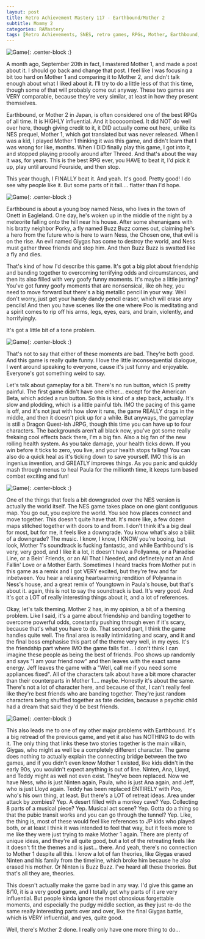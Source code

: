 ```yaml
---
layout: post
title: Retro Achievement Mastery 117 - Earthbound/Mother 2
subtitle: Mommy 2
categories: RAMastery
tags: [Retro Achievements, SNES, retro games, RPGs, Mother, Earthbound, Reviews]
---
```



![Game](https://imgur.com/m40cwUj.png){: .center-block :}

A month ago, September 20th in fact, I mastered Mother 1, and made a post about it. I should go back and change that post. I feel like I was focusing a bit too hard on Mother 1 and comparing it to Mother 2, and didn't talk enough about what I liked about it. I'll try to do a little less of that this time, though some of that will probably come out anyway. These two games are VERY comparable, because they're very similar, at least in how they present themselves.

Earthbound, or Mother 2 in Japan, is often considered one of the best RPGs of all time. It is HIGHLY influential. And it booooombed. It did NOT do well over here, though giving credit to it, it DID actually come out here, unlike its NES prequel, Mother 1, which got translated but was never released. When I was a kid, I played Mother 1 thinking it was this game, and didn't learn that I was wrong for like, months. When I DID finally play this game, I got into it, and stopped playing prooolly around after Threed. And that's about the way it was, for years. This is the best RPG ever, you HAVE to beat it, I'd pick it up, play until around Fourside, and then stop.

This year though, I FINALLY beat it. And yeah. It's good. Pretty good! I do see why people like it. But some parts of it fall.... flatter than I'd hope.

![Game](https://imgur.com/y1CHXvR.png){: .center-block :}

Earthbound is about a young boy named Ness, who lives in the town of Onett in Eagleland. One day, he's woken up in the middle of the night by a meteorite falling onto the hill near his house. After some shenanigans with his bratty neighbor Porky, a fly named Buzz Buzz comes out, claiming he's a hero from the future who is here to warn Ness, the Chosen one, that evil is on the rise. An evil named Giygas has come to destroy the world, and Ness must gather three friends and stop him. And then Buzz Buzz is swatted like a fly and dies.

That's kind of how I'd describe this game. It's got a big plot about friendship and banding together to overcoming terrifying odds and circumstances, and then its also filled with very goofy funny moments. It's maybe a little jarring? You've got funny goofy moments that are nonsensical, like oh hey, you need to move forward but there's a big metallic pencil in your way. Well don't worry, just get your handy dandy pencil eraser, which will erase any pencils! And then you have scenes like the one where Poo is meditating and a spirit comes to rip off his arms, legs, eyes, ears, and brain, violently, and horrifyingly.

It's got a little bit of a tone problem.

![Game](https://imgur.com/q62vZen.png){: .center-block :}

That's not to say that either of these moments are bad. They're both good. And this game is really quite funny. I love the little inconsequential dialogue, I went around speaking to everyone, cause it's just funny and enjoyable. Everyone's got something weird to say.

Let's talk about gameplay for a bit. There's no run button, which IS pretty painful. The first game didn't have one either... except for the American Beta, which added a run button. So this is kind of a step back, actually. It's slow and plodding, which is a little painful tbh. IMO the pacing of this game is off, and it's not jsut with how slow it runs, the game REALLY drags in the middle, and then it doesn't pick up for a while. But anyways, the gameplay is still a Dragon Quest-ish JRPG, though this time you can have up to four characters. The backgrounds aren't all black now, you've got some really frekaing cool effects back there, I'm a big fan. Also a big fan of the new rolling health system. As you take damage, your health ticks down. If you win before it ticks to zero, you live, and your health stops falling! You can also do a quick heal as it's ticking down to save yourself. IMO this is an ingenius invention, and GREATLY improves things. As you panic and quickly mash through menus to heal Paula for the millionth time, it keeps turn based combat exciting and fun!

![Game](https://imgur.com/Y7AeldK.png){: .center-block :}

One of the things that feels a bit downgraded over the NES version is actually the world itself. The NES game takes place on one giant contiguous map. You go out, you explore the world. You see how places connect and move together. This doesn't quite have that. It's more like, a few dozen maps stitched together with doors to and from. I don't think it's a big deal for most, but for me, it feels like a downgrade. You know what's also a biiiit of a downgrade? The music. I know, I know, I KNOW you're booing, but look, Mother 1's soundtrack is fucking fantastic, and while Earthbound's is very, very good, and I like it a lot, it doesn't have a Pollyanna, or a Paradise Line, or a Bein' Friends, or an All That I Needed, and definetely not an And Fallin' Love or a Mother Earth. Sometimes I heard tracks from Mother put in this game as a remix and I got VERY excited, but they're few and far inbetween. You hear a relaxing heartwarming rendition of Polyanna in Ness's house, and a great remix of Youngtown in Paula's house, but that's about it. again, this is not to say the soundtrack is bad. It's very good. And it's got a LOT of really interesting things about it, and a lot of references. 

Okay, let's talk theming. Mother 2 has, in my opinion, a bit of a theming problem. Like I said, it's a game about friendship and banding together to overcome powerful odds, constantly pushing through even if it's scary, because that's what you have to do. That second part, I think the game handles quite well. The final area is really intimidating and scary, and it and the final boss emphasise this part of the theme very well, in my eyes. It's the friendship part where IMO the game falls flat... I don't think I can imagine these people as being the best of friends. Poo shows up randomly and says "I am your friend now" and then leaves with the exact same energy. Jeff leaves the game with a "Well, call me if you need some appliances fixed". All of the characters talk about have a bit more character than their counterparts in Mother 1.... maybe. Honestly it's about the same. There's not a lot of character here, and because of that, I can't really feel like they're best friends who are banding together. They're just random characters being shuffled together as fate decides, because a psychic child had a dream that said they'd be best friends.

![Game](https://imgur.com/hIMnDYG.png){: .center-block :}

This also leads me to one of my other major problems with Earthbound. It's a big retread of the previous game, and yet it also has NOTHING to do with it. The only thing that links these two stories together is the main villain, Giygas, who might as well be a completely different character. The game does nothing to actually explain the connecting bridge between the two games, and if you didn't even know Mother 1 existed, like kids didn't in the early 90s, you wouldn't expect anything is out of line. Ninten, Ana, Lloyd, and Teddy might as well not even exist. They've been replaced. Now we have Ness, who is just Ninten again, Paula, who is just Ana again, and Jeff, who is just Lloyd again. Teddy has been replaced ENTIRELY with Poo, who's his own thing, at least. But there's a LOT of retreat ideas. Area under attack by zombies? Yep. A desert filled with a monkey cave? Yep. Collecting 8 parts of a musical piece? Yep. Musical act scene? Yep. Gotta do a thing so that the pubic transit works and you can go through the tunnel? Yep. Like, the thing is, most of these would feel like references to JP kids who played both, or at least I think it was intended to feel that way, but it feels more to me like they were just trying to make Mother 1 again. There are plenty of unique ideas, and they're all quite good, but a lot of the retreating feels like it doesn't fit the themes and is just... there. And yeah, there's no connection to Mother 1 despite all this. I know a lot of fan theories, like Giygas erased Ninten and his family from the timeline, which broke him because he also erased his mother. Or Ninten is Buzz Buzz. I've heard all these theories. But that's all they are, theories.

This doesn't actually make the game bad in any way. I'd give this game an 8/10, it is a very good game, and I totally get why parts of it are very influential. But people kinda ignore the most obnoxious forgettable moments, and especially the pudgy middle section, as they just re-do the same really interesting parts over and over, like the final Giygas battle, which is VERY influential, and yes, quite good.

Well, there's Mother 2 done. I really only have one more thing to do...